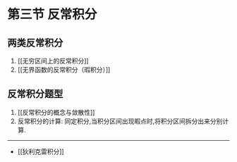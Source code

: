 # 第三节 反常积分

## 两类反常积分

1. [[无穷区间上的反常积分]]
2. [[无界函数的反常积分（瑕积分）]]

## 反常积分题型

1. [[反常积分的概念与敛散性]]
2. 反常积分的计算: 同定积分,当积分区间出现暇点时,将积分区间拆分出来分别计算.

---

- [[狄利克雷积分]]
